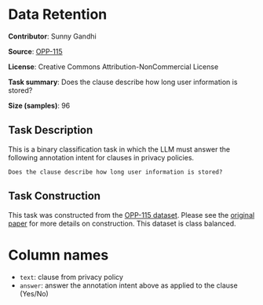 # Data Retention

**Contributor**: Sunny Gandhi

**Source**: [OPP-115](https://usableprivacy.org/data)

**License**: Creative Commons Attribution-NonCommercial License

**Task summary**: Does the clause describe how long user information is stored?

**Size (samples)**: 96

## Task Description

This is a binary classification task in which the LLM must answer the following annotation intent for clauses in privacy policies.

```text
Does the clause describe how long user information is stored?
```

## Task Construction

This task was constructed from the [OPP-115 dataset](https://usableprivacy.org/data). Please see the [original paper](https://usableprivacy.org/static/files/swilson_acl_2016.pdf) for more details on construction. This dataset is class balanced.

# Column names
- `text`: clause from privacy policy
- `answer`: answer the annotation intent above as applied to the clause (Yes/No)